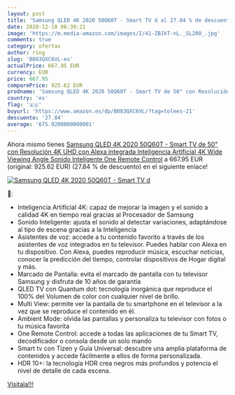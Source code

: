```yaml
---
layout: post
title: 'Samsung QLED 4K 2020 50Q60T - Smart TV d al 27.84 % de descuento'
date: 2020-12-18 06:39:21
image: 'https://m.media-amazon.com/images/I/41-ZBJkT-nL._SL200_.jpg'
comments: true
category: ofertas
author: ring
slug: 'B083QXC6VL-es'
actualPrice: 667.95 EUR
currency: EUR
price: 667.95
comparePrice: 925.62 EUR
prodname: 'Samsung QLED 4K 2020 50Q60T - Smart TV de 50" con Resolución 4K UHD  con Alexa integrada  Inteligencia Artificial 4K Wide Viewing Angle  Sonido Inteligente  One Remote Control'
country: 'es'
flag: '🇪🇸'
buyurl: 'https://www.amazon.es/dp/B083QXC6VL/?tag=tolees-21'
descuento: '27.84'
average: '675.9200000000001'
---
```


Ahora mismo tienes [Samsung QLED 4K 2020 50Q60T - Smart TV de 50" con Resolución 4K UHD  con Alexa integrada  Inteligencia Artificial 4K Wide Viewing Angle  Sonido Inteligente  One Remote Control](https://www.amazon.es/dp/B083QXC6VL/?tag=tolees-21) a 667.95 EUR (original: 925.62 EUR) (27.84 %  de descuento) en el siguiente enlace!

[![Samsung QLED 4K 2020 50Q60T - Smart TV d](https://m.media-amazon.com/images/I/41-ZBJkT-nL._SL200_.jpg)](https://www.amazon.es/dp/B083QXC6VL/?tag=tolees-21)

🔎:

- Inteligencia Artificial 4K: capaz de mejorar la imagen y el sonido a calidad 4K en tiempo real gracias al Procesador de Samsung
- Sonido Inteligente: ajusta el sonido al detectar variaciones, adaptándose al tipo de escena gracias a la Inteligencia
- Asistentes de voz: accede a tu contenido favorito a través de los asistentes de voz integrados en tu televisor. Puedes hablar con Alexa en tu dispositivo. Con Alexa, puedes reproducir música, escuchar noticias, conocer la predicción del tiempo, controlar dispositivos de Hogar digital y más.
- Marcado de Pantalla: evita el marcado de pantalla con tu televisor Samsung y disfruta de 10 años de garantía
- QLED TV con Quantum dot: tecnología inorgánica que reproduce el 100% del Volumen de color con cualquier nivel de brillo.
- Multi View: permite ver la pantalla de tu smartphone en el televisor a la vez que se reproduce el contenido en él.
- Ambient Mode: olvida las pantallas y personaliza tu televisor con fotos o tu música favorita
- One Remote Control: accede a todas las aplicaciones de tu Smart TV, decodificador o consola desde un solo mando
- Smart tv con Tizen y Guía Universal: descubre una amplia plataforma de contenidos y accede fácilmente a ellos de forma personalizada.
- HDR 10+: la tecnología HDR crea negros más profundos y potencia el nivel de detalle de cada escena.

[Visítala!!!](https://www.amazon.es/dp/B083QXC6VL/?tag=tolees-21)
